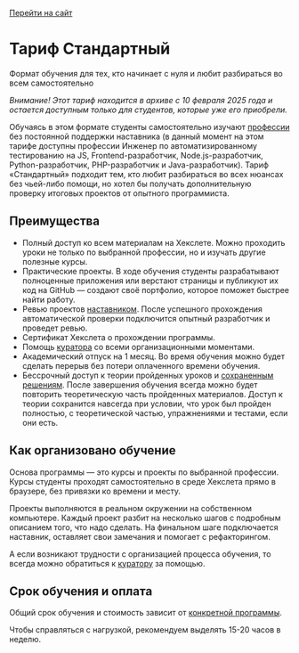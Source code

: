 [Перейти на сайт](https://ru.hexlet.io)

# Тариф Стандартный

Формат обучения для тех, кто начинает с нуля и любит разбираться во всем самостоятельно

*Внимание! Этот тариф находится в архиве с 10 февраля 2025 года и остается доступным только для студентов, которые уже его приобрели.*

Обучаясь в этом формате студенты самостоятельно изучают [профессии](https://ru.hexlet.io/courses?q%5Bsearch_text%5D=&q%5Bsubject%5D=&q%5Baudience%5D=&q%5Bduration%5D=25-1000&q%5Bprice%5D=&q%5Bemployment%5D=0) без постоянной поддержки наставника (в данный момент на этом тарифе доступны профессии Инженер по автоматизированному тестированию на JS, Frontend-разработчик, Node.js-разработчик, Python-разработчик, PHP-разработчик и Java-разработчик). Тариф «Стандартный» подходит тем, кто любит разбираться во всех нюансах без чьей-либо помощи, но хотел бы получать дополнительную проверку итоговых проектов от опытного программиста.

## Преимущества

* Полный доступ ко всем материалам на Хекслете. Можно проходить уроки не только по выбранной профессии, но и изучать другие полезные курсы.
* Практические проекты. В ходе обучения студенты разрабатывают полноценные приложения или верстают страницы и публикуют их код на GitHub — создают своё портфолио, которое поможет быстрее найти работу.
* Ревью проектов [наставником](https://help.hexlet.io/article/20511). После успешного прохождения автоматической проверки подключится опытный разработчик и проведет ревью.
* Сертификат Хекслета о прохождении программы.
* Помощь [куратора](https://help.hexlet.io/article/20512) со всеми организационными моментами.
* Академический отпуск на 1 месяц. Во время обучения можно будет сделать перерыв без потери оплаченного времени обучения.
* Бессрочный доступ к теории пройденных уроков и [сохраненным решениям](https://help.hexlet.io/article/20538). После завершения обучения всегда можно будет повторить теоретическую часть пройденных материалов. Доступ к теории сохранится навсегда при условии, что урок был пройден полностью, с теоретической частью, упражнениями и тестами, если они есть.

## Как организовано обучение

Основа программы — это курсы и проекты по выбранной профессии. Курсы студенты проходят самостоятельно в среде Хекслета прямо в браузере, без привязки ко времени и месту.

Проекты выполняются в реальном окружении на собственном компьютере. Каждый проект разбит на несколько шагов с подробным описанием того, что надо сделать. На финальном шаге подключается наставник, оставляет свои замечания и помогает с рефакторингом.

А если возникают трудности с организацией процесса обучения, то всегда можно обратиться к [куратору](https://help.hexlet.io/article/20512) за помощью.

## Срок обучения и оплата

Общий срок обучения и стоимость зависит от [конкретной программы](https://ru.hexlet.io/courses).

Чтобы справляться с нагрузкой, рекомендуем выделять 15-20 часов в неделю.
